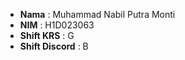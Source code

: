 - **Nama** : Muhammad Nabil Putra Monti
- **NIM** : H1D023063
- **Shift KRS** : G
- **Shift Discord** : B



